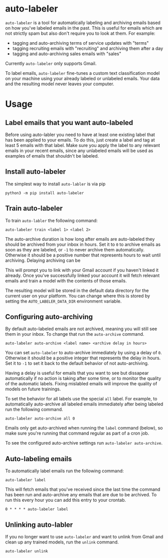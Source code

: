 # auto-labeler

`auto-labeler` is a tool for automatically labeling and archiving emails based on how you've
labeled emails in the past. This is useful for emails which are not strictly spam but also
don't require you to look at them. For example:

- tagging and auto-archiving terms of service updates with "terms"
- tagging recruiting emails with "recruiting" and archiving them after a day
- tagging and auto-archiving sales emails with "sales"

Currently `auto-labeler` only supports Gmail.

To label emails, `auto-labeler` fine-tunes a custom text classification model on your machine
using your already labeled or unlabeled emails. Your data and the resulting model never leaves
your computer.

# Usage

## Label emails that you want auto-labeled

Before using auto-labler you need to have at least one existing label that has been applied to
your emails. To do this, just create a label and tag at least 5 emails with that label. Make
sure you apply the label to any relevant emails in your recent emails, since any unlabeled emails
will be used as examples of emails that shouldn't be labeled.

## Install auto-labeler

The simplest way to install `auto-labler` is via pip

```
python3 -m pip install auto-labeler
```

## Train auto-labeler

To train `auto-labler` the following command:

```
auto-labeler train <label 1> <label 2>
```

The auto-archive duration is how long after emails are auto-labeled they should be archived from
your inbox in hours. Set it to `0` to archive emails as soon as they are labeled, or `-1` to never
archive them automatically. Otherwise it should be a positive number that represents hours to wait
until archiving. Delaying archiving can be 

This will prompt you to link with your Gmail account if you haven't linked it already. Once you've
successfully linked your account it will fetch relevant emails and train a model with the contents
of those emails.

The resulting model will be stored in the default data directory for the current user on your platform.
You can change where this is stored by setting the `AUTO_LABELER_DATA_DIR` environment variable.

## Configuring auto-archiving

By default auto-labeled emails are not archived, meaning you will still see them in your inbox. To
change that run the `auto-archive` command.

```
auto-labeler auto-archive <label name> <archive delay in hours>
```

You can set `auto-labeler` to auto-archive immediately by using a delay of `0`. Otherwise it should
be a positive integer that represents the delay in hours. Set it to `-1` to set it back to the
default behavior of not auto-archiving.

Having a delay is useful for emails that you want to see but dissapear automatically if no action
is taking after some time, or to monitor the quality of the automatic labels. Fixing mislabled emails
will improve the quality of models on future trainings.

To set the behavior for all labels use the special `all` label. For example, to automatically
auto-archive all labeled emails immediately after being labeled run the following command.

```
auto-labeler auto-archive all 0
```

Emails only get auto-archived when running the `label` command (below), so make sure you're running
that command regular as part of a cron job.

To see the configured auto-archive settings run `auto-labeler auto-archive`.

## Auto-labeling emails

To automatically label emails run the following command:

```
auto-labeler label
```

This will fetch emails that you've received since the last time the command has been run and
auto-archive any emails that are due to be archived. To run this every hour you can add this
entry to your crontab.

```
0 * * * * auto-labeler label
```

## Unlinking auto-labler

If you no longer want to use `auto-labeler` and want to unlink from Gmail and clean up any
trained models, run the `unlink` command.

```
auto-labeler unlink
```
